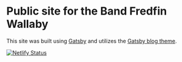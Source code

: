 <h1>
  Public site for the Band Fredfin Wallaby
</h1>

This site was built using <a href="https://github.com/gatsbyjs/gatsby">Gatsby</a> and utilizes the <a href="https://github.com/gatsbyjs/gatsby-starter-blog-theme">Gatsby blog theme</a>.

[![Netlify Status](https://api.netlify.com/api/v1/badges/0acc9b8d-d90f-476e-a32a-6aa5d9232352/deploy-status)](https://app.netlify.com/sites/fredfinwallaby/deploys)
